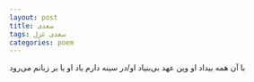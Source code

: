 ```yaml
---
layout: post
title: سعدی
tags: سعدی غزل
categories: poem
---
```


با آن همه بیداد او وین عهد بی‌بنیاد او/در سینه دارم یاد او یا بر زبانم می‌رود
